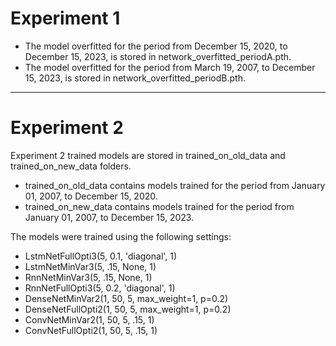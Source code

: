 # Experiment 1 
* The model overfitted for the period from December 15, 2020, to December 15, 2023, is stored in network_overfitted_periodA.pth.
* The model overfitted for the period from March 19, 2007, to December 15, 2023, is stored in network_overfitted_periodB.pth.
_____
# Experiment 2 
Experiment 2 trained models are stored in trained_on_old_data and trained_on_new_data folders.
* trained_on_old_data contains models trained for the period from January 01, 2007, to December 15, 2020.
* trained_on_new_data contains models trained for the period from January 01, 2007, to December 15, 2023.

The models were trained using the following settings:

* LstmNetFullOpti3(5,  0.1, 'diagonal', 1)
* LstmNetMinVar3(5,  .15, None, 1)
* RnnNetMinVar3(5,  .15, None, 1)
* RnnNetFullOpti3(5,  0.2, 'diagonal', 1) 
* DenseNetMinVar2(1, 50, 5,  max_weight=1, p=0.2)
* DenseNetFullOpti2(1, 50, 5,  max_weight=1, p=0.2)
* ConvNetMinVar2(1, 50, 5, .15, 1)
* ConvNetFullOpti2(1, 50, 5, .15, 1)
